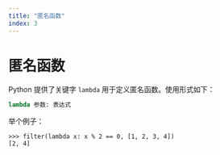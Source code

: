 ```yaml
---
title: "匿名函数"
index: 3
---
```


# 匿名函数

Python 提供了关键字 `lambda` 用于定义匿名函数。使用形式如下：

```python
lambda 参数: 表达式
```

举个例子：

```shell
>>> filter(lambda x: x % 2 == 0, [1, 2, 3, 4])
[2, 4]
```
